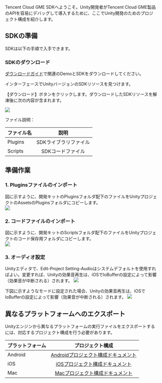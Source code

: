 Tencent Cloud GME SDKへようこそ。Unity開発者がTencent Cloud GME製品のAPIを容易にデバッグして導入するために、ここでUnity開発のためのプロジェクト構成を紹介します。

## SDKの準備

SDKは以下の手順で入手できます。

### SDKのダウンロード

[ダウンロードガイド](https://cloud.tencent.com/document/product/607/18521)で関連のDemoとSDKをダウンロードしてください。

インターフェースでUnityバージョンのSDKリソースを見つけます。

【ダウンロード】ボタンをクリックします。ダウンロードしたSDKリソースを解凍後に次の内容が含まれます。

![](https://main.qcloudimg.com/raw/55494d9bb9145938f0594416f73b29f7.png)

ファイル説明：

|ファイル名       | 説明           
| ------------- |:-------------:|
| Plugins   	|SDKライブラリファイル|
| Scripts     	|SDKコードファイル|

## 準備作業

### 1. Pluginsファイルのインポート
図に示すように、開発キットのPluginsフォルダ配下のファイルをUnityプロジェクトのAssetsのPluginsフォルダにコピーします。  
![](https://main.qcloudimg.com/raw/1221a25f62cedd3831cf2bb27bb1ea45.png)

### 2. コードファイルのインポート
図に示すように、開発キットのScriptsフォルダ配下のファイルをUnityプロジェクトのコード保存用フォルダにコピーします。  
![](https://main.qcloudimg.com/raw/8904a83c6173fa7c5b04ddb0e48138ca.png)

### 3. オーディオ設定
Unityエディタで、Edit-Project Setting-Audioはシステムデフォルトを使用すればよい。変更すれば、Unityの効果音再生は、iOSでIoBufferの設定によって影響（効果音が中断される）されます。
![](https://main.qcloudimg.com/raw/df14517cac7fc29383c90720627572c7.png)

下図に示すようなモードに設定された場合、Unityの効果音再生は、iOSでIoBufferの設定によって影響（効果音が中断される）されます。
![](https://main.qcloudimg.com/raw/69857f53bdc2ee7c7ad5e48777620df1.png)


## 異なるプラットフォームへのエクスポート

Unityエンジンから異なるプラットフォームの実行ファイルをエクスポートするには、対応するプロジェクト構成を行う必要があります。

|プラットフォーム       | プロジェクト構成           
| ------------- |:-------------:|
| Android |[Androidプロジェクト構成ドキュメント](https://cloud.tencent.com/document/product/607/15203)|
| iOS     	|[iOSプロジェクト構成ドキュメント](https://cloud.tencent.com/document/product/607/15219)|
| Mac     	|[Macプロジェクト構成ドキュメント](https://cloud.tencent.com/document/product/607/18617)|
